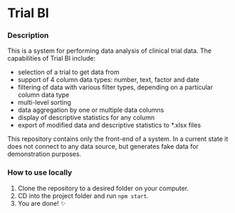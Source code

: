 # Trial BI

### Description
This is a system for performing data analysis of clinical trial data. The capabilities of Trial BI include:
- selection of a trial to get data from
- support of 4 column data types: number, text, factor and date
- filtering of data with various filter types, depending on a particular column data type
- multi-level sorting
- data aggregation by one or multiple data columns
- display of descriptive statistics for any column
- export of modified data and descriptive statistics to *.xlsx files

This repository contains only the front-end of a system. In a current state it does not connect to any data source, but generates fake data for demonstration purposes.

### How to use locally

1. Clone the repository to a desired folder on your computer.
2. CD into the project folder and run `npm start`.
3. You are done! ✨
